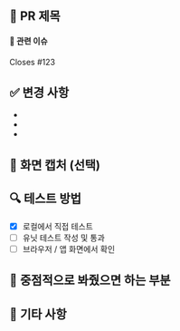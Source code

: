 ## 📄 PR 제목
<!-- ex. feat: 회원가입 API 구현 -->

#### 📎 관련 이슈
<!-- 연결된 이슈 번호 -->
Closes #123

## ✅ 변경 사항
<!-- 어떤 작업을 했는지 간략히 정리 -->
- 
- 
- 

## 📸 화면 캡처 (선택)
<!-- UI 변경이 있다면 스크린샷 첨부 -->

## 🔍 테스트 방법
<!-- 어떤 방식으로 동작을 검증했는지 -->
- [x] 로컬에서 직접 테스트
- [ ] 유닛 테스트 작성 및 통과
- [ ] 브라우저 / 앱 화면에서 확인

## 👀 중점적으로 봐줬으면 하는 부분
<!-- 리뷰어가 집중해서 봐야 할 부분이 있다면 -->

## 📝 기타 사항
<!-- 추가적으로 공유할 내용 -->
